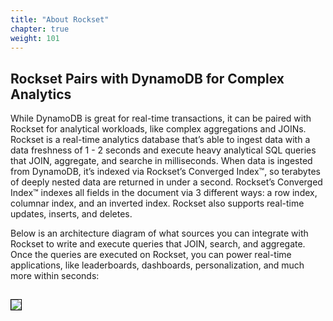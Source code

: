 ```yaml
---
title: "About Rockset"
chapter: true
weight: 101
---
```


## Rockset Pairs with DynamoDB for Complex Analytics
While DynamoDB is great for real-time transactions, it can be paired with Rockset for analytical workloads, like complex aggregations and JOINs. Rockset is a real-time analytics database that’s able to ingest data with a data freshness of 1 - 2 seconds and execute heavy analytical SQL queries that JOIN,  aggregate, and searche in milliseconds. When data is ingested from DynamoDB, it’s indexed via Rockset’s Converged Index™, so terabytes of deeply nested data are returned in under a second. Rockset’s Converged Index™ indexes all fields in the document via 3 different ways: a row index, columnar index, and an inverted index. Rockset also supports real-time updates, inserts, and deletes.  

Below is an architecture diagram of what sources you can integrate with Rockset to write and execute queries that JOIN, search, and aggregate. Once the queries are executed on Rockset, you can power real-time applications, like leaderboards, dashboards, personalization, and much more within seconds:

 <img src="../../images/Picture1.png" style="margin:15px 0px; border:1px solid black"/>
